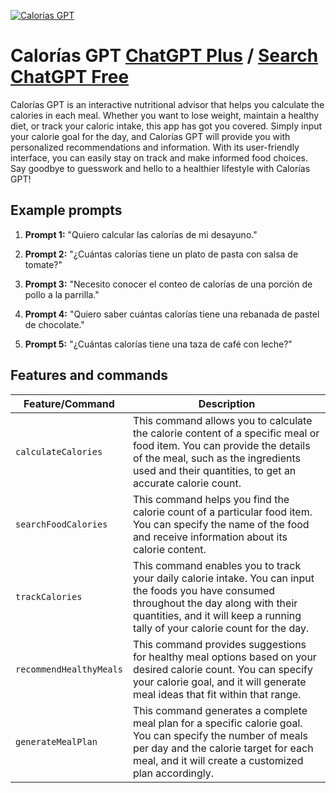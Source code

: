
[![Calorías GPT](https://files.oaiusercontent.com/file-L24slG6o5CkFElPfqxy8GlMi?se=2123-10-19T21%3A51%3A30Z&sp=r&sv=2021-08-06&sr=b&rscc=max-age%3D31536000%2C%20immutable&rscd=attachment%3B%20filename%3DDALL%25C2%25B7E%25202023-11-12%252022.50.11%2520-%2520A%2520logo%2520design%2520for%2520an%2520interactive%2520nutritional%2520advisor%2520chatbot%252C%2520focusing%2520on%2520calorie%2520calculation%2520for%2520meals%252C%2520without%2520any%2520text.%2520The%2520logo%2520should%2520feature%2520a%2520d.png&sig=Lbo6eRW/YDFyJkjYI28uLUaiY%2Bd8nxYR6xkBDP9AASc%3D)](https://chat.openai.com/g/g-nfqWVlPU2-calorias-gpt)

# Calorías GPT [ChatGPT Plus](https://chat.openai.com/g/g-nfqWVlPU2-calorias-gpt) / [Search ChatGPT Free](https://gptcall.net/index.html#/?search=Calor%C3%ADas%20GPT)

Calorías GPT is an interactive nutritional advisor that helps you calculate the calories in each meal. Whether you want to lose weight, maintain a healthy diet, or track your caloric intake, this app has got you covered. Simply input your calorie goal for the day, and Calorías GPT will provide you with personalized recommendations and information. With its user-friendly interface, you can easily stay on track and make informed food choices. Say goodbye to guesswork and hello to a healthier lifestyle with Calorías GPT!

## Example prompts

1. **Prompt 1:** "Quiero calcular las calorías de mi desayuno."

2. **Prompt 2:** "¿Cuántas calorías tiene un plato de pasta con salsa de tomate?"

3. **Prompt 3:** "Necesito conocer el conteo de calorías de una porción de pollo a la parrilla."

4. **Prompt 4:** "Quiero saber cuántas calorías tiene una rebanada de pastel de chocolate."

5. **Prompt 5:** "¿Cuántas calorías tiene una taza de café con leche?"

## Features and commands

| Feature/Command | Description |
| --- | --- |
| `calculateCalories` | This command allows you to calculate the calorie content of a specific meal or food item. You can provide the details of the meal, such as the ingredients used and their quantities, to get an accurate calorie count. |
| `searchFoodCalories` | This command helps you find the calorie count of a particular food item. You can specify the name of the food and receive information about its calorie content. |
| `trackCalories` | This command enables you to track your daily calorie intake. You can input the foods you have consumed throughout the day along with their quantities, and it will keep a running tally of your calorie count for the day. |
| `recommendHealthyMeals` | This command provides suggestions for healthy meal options based on your desired calorie count. You can specify your calorie goal, and it will generate meal ideas that fit within that range. |
| `generateMealPlan` | This command generates a complete meal plan for a specific calorie goal. You can specify the number of meals per day and the calorie target for each meal, and it will create a customized plan accordingly. |


